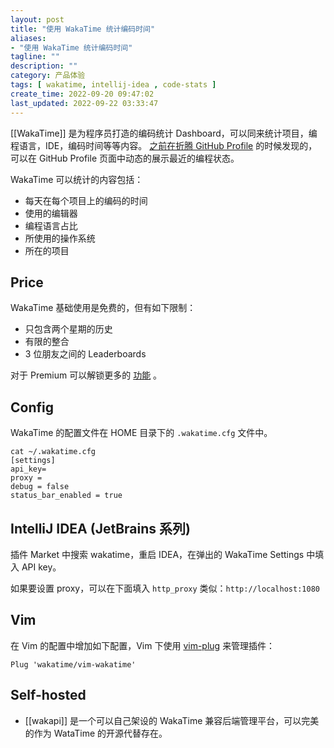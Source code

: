```yaml
---
layout: post
title: "使用 WakaTime 统计编码时间"
aliases:
- "使用 WakaTime 统计编码时间"
tagline: ""
description: ""
category: 产品体验
tags: [ wakatime, intellij-idea , code-stats ]
create_time: 2022-09-20 09:47:02
last_updated: 2022-09-22 03:33:47
---
```


[[WakaTime]] 是为程序员打造的编码统计 Dashboard，可以同来统计项目，编程语言，IDE，编码时间等等内容。 [之前在折腾 GitHub Profile](/post/2022/09/github-profile.html) 的时候发现的，可以在 GitHub Profile 页面中动态的展示最近的编程状态。

WakaTime 可以统计的内容包括：

- 每天在每个项目上的编码的时间
- 使用的编辑器
- 编程语言占比
- 所使用的操作系统
- 所在的项目

## Price
WakaTime 基础使用是免费的，但有如下限制：

- 只包含两个星期的历史
- 有限的整合
- 3 位朋友之间的 Leaderboards

对于 Premium 可以解锁更多的 [功能](https://wakatime.com/pricing) 。

## Config
WakaTime 的配置文件在 HOME 目录下的 `.wakatime.cfg` 文件中。

```
cat ~/.wakatime.cfg
[settings]
api_key=
proxy = 
debug = false
status_bar_enabled = true
```

## IntelliJ IDEA (JetBrains 系列)

插件 Market 中搜索 wakatime，重启 IDEA，在弹出的 WakaTime Settings 中填入 API key。

如果要设置 proxy，可以在下面填入 `http_proxy` 类似：`http://localhost:1080`

## Vim
在 Vim 的配置中增加如下配置，Vim 下使用 [vim-plug](https://github.com/junegunn/vim-plug) 来管理插件：

    Plug 'wakatime/vim-wakatime'

## Self-hosted

- [[wakapi]] 是一个可以自己架设的 WakaTime 兼容后端管理平台，可以完美的作为 WataTime 的开源代替存在。
